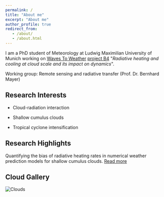 ```yaml
---
permalink: /
title: "About me"
excerpt: "About me"
author_profile: true
redirect_from: 
   - /about/
   - /about.html
---
```


I am a PhD student of Meteorology at Ludwig Maximilian University of Munich working on [Waves To Weather](https://w2w.meteo.physik.uni-muenchen.de/) [project B4](https://w2w.meteo.physik.uni-muenchen.de/research_areas/phase1/b4/index.html) "*Radiative heating and cooling at cloud scale and its impact on dynamics*".

Working group: Remote sensing and radiative transfer (Prof. Dr. Bernhard Mayer)

Research Interests
------
- Cloud-radiation interaction

- Shallow cumulus clouds

- Tropical cyclone intensification

Research Highlights
------
Quantifying the bias of radiative heating rates in numerical weather prediction models for shallow cumulus clouds. [Read more](https://www.atmos-chem-phys.net/19/8083/2019/)

Cloud Gallery
------
![Clouds](/images/CloudTypesNC.jpg)

